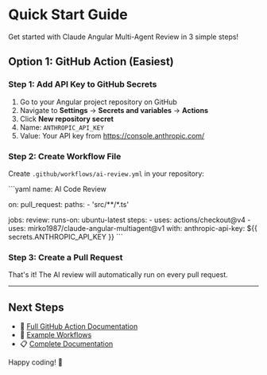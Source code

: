 # Quick Start Guide

Get started with Claude Angular Multi-Agent Review in 3 simple steps!

## Option 1: GitHub Action (Easiest)

### Step 1: Add API Key to GitHub Secrets

1. Go to your Angular project repository on GitHub
2. Navigate to **Settings** → **Secrets and variables** → **Actions**
3. Click **New repository secret**
4. Name: `ANTHROPIC_API_KEY`
5. Value: Your API key from https://console.anthropic.com/

### Step 2: Create Workflow File

Create `.github/workflows/ai-review.yml` in your repository:

\`\`\`yaml
name: AI Code Review

on:
  pull_request:
    paths:
      - 'src/**/*.ts'

jobs:
  review:
    runs-on: ubuntu-latest
    steps:
      - uses: actions/checkout@v4
      - uses: mirko1987/claude-angular-multiagent@v1
        with:
          anthropic-api-key: \${{ secrets.ANTHROPIC_API_KEY }}
\`\`\`

### Step 3: Create a Pull Request

That's it! The AI review will automatically run on every pull request.

---

## Next Steps

- 📖 [Full GitHub Action Documentation](ACTION_README.md)
- 🔧 [Example Workflows](.github/workflows/example-usage.yml)
- 📋 [Complete Documentation](README.md)

Happy coding! 🚀
